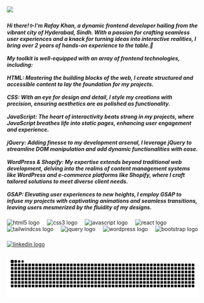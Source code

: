 <div align="left">
  <img src="https://profile-counter.glitch.me/Rafay-khaan/count.svg?"  />
</div>

###

<h5 align="left">Hi there!✨ I'm Rafay Khan, a dynamic frontend developer hailing from the vibrant city of Hyderabad, Sindh. With a passion for crafting seamless user experiences and a knack for turning ideas into interactive realities, I bring over 2 years of hands-on experience to the table.🚀<br><br>My toolkit is well-equipped with an array of frontend technologies, including:<br><br>HTML: Mastering the building blocks of the web, I create structured and accessible content to lay the foundation for my projects.<br><br>CSS: With an eye for design and detail, I style my creations with precision, ensuring aesthetics are as polished as functionality.<br><br>JavaScript: The heart of interactivity beats strong in my projects, where JavaScript breathes life into static pages, enhancing user engagement and experience.<br><br>jQuery: Adding finesse to my development arsenal, I leverage jQuery to streamline DOM manipulation and add dynamic functionalities with ease.<br><br>WordPress & Shopify: My expertise extends beyond traditional web development, delving into the realms of content management systems like WordPress and e-commerce platforms like Shopify, where I craft tailored solutions to meet diverse client needs.<br><br>GSAP: Elevating user experiences to new heights, I employ GSAP to infuse my projects with captivating animations and seamless transitions, leaving users mesmerized by the fluidity of my designs.</h5>

###

<div align="left">
  <img src="https://skillicons.dev/icons?i=html" height="40" alt="html5 logo"  />
  <img width="12" />
  <img src="https://cdn.jsdelivr.net/gh/devicons/devicon/icons/css3/css3-original.svg" height="40" alt="css3 logo"  />
  <img width="12" />
  <img src="https://cdn.jsdelivr.net/gh/devicons/devicon/icons/javascript/javascript-original.svg" height="40" alt="javascript logo"  />
  <img width="12" />
  <img src="https://cdn.jsdelivr.net/gh/devicons/devicon/icons/react/react-original.svg" height="40" alt="react logo"  />
  <img width="12" />
  <img src="https://cdn.jsdelivr.net/gh/devicons/devicon/icons/tailwindcss/tailwindcss-original-wordmark.svg" height="40" alt="tailwindcss logo"  />
  <img width="12" />
  <img src="https://cdn.jsdelivr.net/gh/devicons/devicon/icons/jquery/jquery-original.svg" height="40" alt="jquery logo"  />
  <img width="12" />
  <img src="https://cdn.jsdelivr.net/gh/devicons/devicon/icons/wordpress/wordpress-original.svg" height="40" alt="wordpress logo"  />
  <img width="12" />
  <img src="https://cdn.jsdelivr.net/gh/devicons/devicon/icons/bootstrap/bootstrap-original.svg" height="40" alt="bootstrap logo"  />
</div>

###

<div align="left">
  <a href="www.linkedin.com/in/rafay-khaan" target="_blank">
    <img src="https://raw.githubusercontent.com/maurodesouza/profile-readme-generator/master/src/assets/icons/social/linkedin/default.svg" width="52" height="40" alt="linkedin logo"  />
  </a>
</div>

###

<img src="https://raw.githubusercontent.com/taozhi8833998/taozhi8833998/output/github-contribution-grid-snake-dark.svg"  />


###
